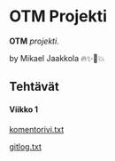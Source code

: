 # OTM Projekti

**OTM** *projekti*.

by Mikael Jaakkola :fire::sparkles::unicorn::boom:
  
## Tehtävät
#### Viikko 1

[komentorivi.txt](https://github.com/magael/otm-harjoitustyo/komentorivi.txt)

[gitlog.txt](https://github.com/magael/otm-harjoitustyo/gitlog.txt)
